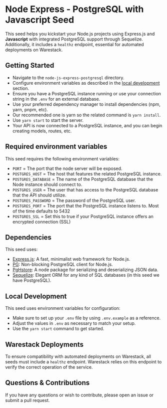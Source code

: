 # Node Express - PostgreSQL with Javascript Seed

This seed helps you kickstart your Node.js projects using Express.js and **Javascript** with integrated PostgreSQL
support through Sequelize. Additionally, it includes a `healthz` endpoint, essential for automated deployments on
Warestack.

## Getting Started

- Navigate to the `node-js-express-postgresql` directory.
- Configure environment variables as described in the [local development](#local-development) section.
- Ensure you have a PostgreSQL instance running or use your connection string in the `.env` for an external database.
- Use your preferred dependency manager to install dependencies (npm, yarn, pnpm, etc).
- Our recommended one is yarn so the related command is `yarn install`.
- Use `yarn start` to start the server.
- Your API is now connected to a PostgreSQL instance, and you can begin creating models, routes, etc.

## Required environment variables

This seed requires the following environment variables:

- `PORT` = The port that the node server will be exposed.
- `POSTGRES_HOST` = The host that features the related PostgreSQL instance.
- `POSTGRES_DATABASE` = The name of the PostgreSQL database that the Node instance should connect to.
- `POSTGRES_USER` = The user that has access to the PostgreSQL database that the API should utilize.
- `POSTGRES_PASSWORD` = The password of the PostgreSQL user.
- `POSTGRES_PORT` = The port that the PostgreSQL instance listens to. Most of the time defaults to 5432
- `POSTGRES_SSL` = Set this to true if your PostgreSQL instance offers an encrypted connection (SSL)

## Dependencies

This seed uses:

- [Express.js](https://expressjs.com/): A fast, minimalist web framework for Node.js.
- [PG](https://github.com/brianc/node-postgres): Non-blocking PostgreSQL client for Node.js.
- [PgHstore](https://github.com/scarney81/pg-hstore): A node package for serializing and deserializing JSON data.
- [Sequelize](https://sequelize.org/): Elegant ORM for any kind of SQL databases (in this seed we have PostgreSQL).

## Local Development

This seed uses environment variables for configuration:

- Make sure to set up your `.env` file by using `.env.example` as a reference.
- Adjust the values in `.env` as necessary to match your setup.
- Use the `yarn start` command to get started.

## Warestack Deployments


To ensure compatibility with automated deployments on Warestack, all seeds must include a `healthz` endpoint. Warestack
relies on this endpoint to verify the correct operation of the service.

## Questions & Contributions

If you have any questions or wish to contribute, please open an issue or submit a pull request.

